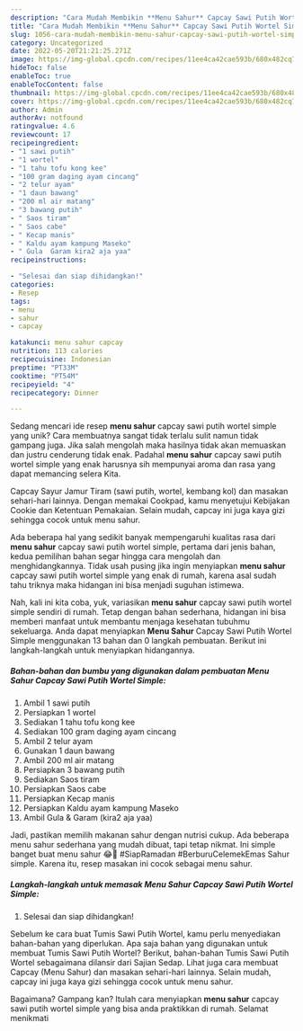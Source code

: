 ```yaml
---
description: "Cara Mudah Membikin **Menu Sahur** Capcay Sawi Putih Wortel Simple yang Lezat Sekali"
title: "Cara Mudah Membikin **Menu Sahur** Capcay Sawi Putih Wortel Simple yang Lezat Sekali"
slug: 1056-cara-mudah-membikin-menu-sahur-capcay-sawi-putih-wortel-simple-yang-lezat-sekali
category: Uncategorized
date: 2022-05-20T21:21:25.271Z
image: https://img-global.cpcdn.com/recipes/11ee4ca42cae593b/680x482cq70/menu-sahur-capcay-sawi-putih-wortel-simple-foto-resep-utama.jpg
hideToc: false
enableToc: true
enableTocContent: false
thumbnail: https://img-global.cpcdn.com/recipes/11ee4ca42cae593b/680x482cq70/menu-sahur-capcay-sawi-putih-wortel-simple-foto-resep-utama.jpg
cover: https://img-global.cpcdn.com/recipes/11ee4ca42cae593b/680x482cq70/menu-sahur-capcay-sawi-putih-wortel-simple-foto-resep-utama.jpg
author: Admin
authorAv: notfound
ratingvalue: 4.6
reviewcount: 17
recipeingredient:
- "1 sawi putih"
- "1 wortel"
- "1 tahu tofu kong kee"
- "100 gram daging ayam cincang"
- "2 telur ayam"
- "1 daun bawang"
- "200 ml air matang"
- "3 bawang putih"
- " Saos tiram"
- " Saos cabe"
- " Kecap manis"
- " Kaldu ayam kampung Maseko"
- " Gula  Garam kira2 aja yaa"
recipeinstructions:

- "Selesai dan siap dihidangkan!"
categories:
- Resep
tags:
- menu
- sahur
- capcay

katakunci: menu sahur capcay 
nutrition: 113 calories
recipecuisine: Indonesian
preptime: "PT33M"
cooktime: "PT54M"
recipeyield: "4"
recipecategory: Dinner

---
```





Sedang mencari ide resep **menu sahur** capcay sawi putih wortel simple yang unik? Cara membuatnya sangat tidak terlalu sulit namun tidak gampang juga. Jika salah mengolah maka hasilnya tidak akan memuaskan dan justru cenderung tidak enak. Padahal **menu sahur** capcay sawi putih wortel simple yang enak harusnya sih mempunyai aroma dan rasa yang dapat memancing selera Kita.





Capcay Sayur Jamur Tiram (sawi putih, wortel, kembang kol) dan masakan sehari-hari lainnya. Dengan memakai Cookpad, kamu menyetujui Kebijakan Cookie dan Ketentuan Pemakaian. Selain mudah, capcay ini juga kaya gizi sehingga cocok untuk menu sahur.

Ada beberapa hal yang sedikit banyak mempengaruhi kualitas rasa dari **menu sahur** capcay sawi putih wortel simple, pertama dari jenis bahan, kedua pemilihan bahan segar hingga cara mengolah dan menghidangkannya. Tidak usah pusing jika ingin menyiapkan **menu sahur** capcay sawi putih wortel simple yang enak di rumah, karena asal sudah tahu triknya maka hidangan ini bisa menjadi suguhan istimewa.






Nah, kali ini kita coba, yuk, variasikan **menu sahur** capcay sawi putih wortel simple sendiri di rumah. Tetap dengan bahan sederhana, hidangan ini bisa memberi manfaat untuk membantu menjaga kesehatan tubuhmu sekeluarga. Anda dapat menyiapkan **Menu Sahur** Capcay Sawi Putih Wortel Simple menggunakan 13 bahan dan 0 langkah pembuatan. Berikut ini langkah-langkah untuk menyiapkan hidangannya.

<!--inarticleads1-->

##### Bahan-bahan dan bumbu yang digunakan dalam pembuatan **Menu Sahur** Capcay Sawi Putih Wortel Simple:

1. Ambil 1 sawi putih
1. Persiapkan 1 wortel
1. Sediakan 1 tahu tofu kong kee
1. Sediakan 100 gram daging ayam cincang
1. Ambil 2 telur ayam
1. Gunakan 1 daun bawang
1. Ambil 200 ml air matang
1. Persiapkan 3 bawang putih
1. Sediakan  Saos tiram
1. Persiapkan  Saos cabe
1. Persiapkan  Kecap manis
1. Persiapkan  Kaldu ayam kampung Maseko
1. Ambil  Gula &amp; Garam (kira2 aja yaa)


Jadi, pastikan memilih makanan sahur dengan nutrisi cukup. Ada beberapa menu sahur sederhana yang mudah dibuat, tapi tetap nikmat. Ini simple banget buat menu sahur 😂🤗 #SiapRamadan #BerburuCelemekEmas Sahur simple. Karena itu, resep masakan ini cocok sebagai menu sahur. 

<!--inarticleads2-->

##### Langkah-langkah untuk memasak **Menu Sahur** Capcay Sawi Putih Wortel Simple:


1. Selesai dan siap dihidangkan!

Sebelum ke cara buat Tumis Sawi Putih Wortel, kamu perlu menyediakan bahan-bahan yang diperlukan. Apa saja bahan yang digunakan untuk membuat Tumis Sawi Putih Wortel? Berikut, bahan-bahan Tumis Sawi Putih Wortel sebagaimana dilansir dari Sajian Sedap. Lihat juga cara membuat Capcay (Menu Sahur) dan masakan sehari-hari lainnya. Selain mudah, capcay ini juga kaya gizi sehingga cocok untuk menu sahur. 

Bagaimana? Gampang kan? Itulah cara menyiapkan **menu sahur** capcay sawi putih wortel simple yang bisa anda praktikkan di rumah. Selamat menikmati
